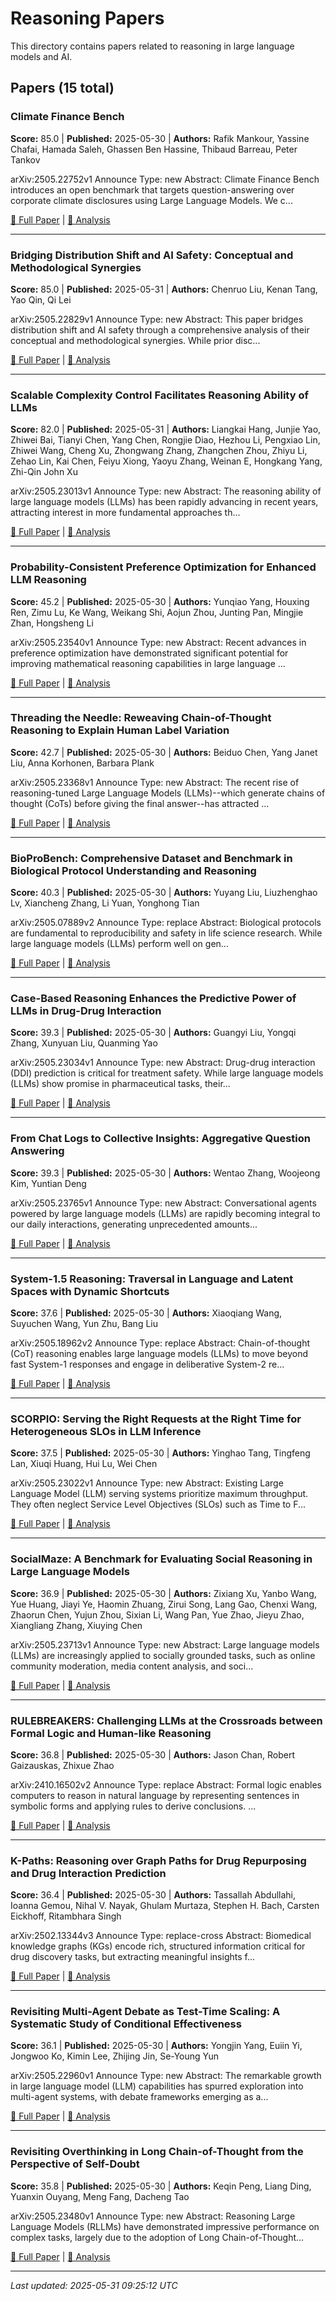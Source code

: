 # Reasoning Papers

This directory contains papers related to reasoning in large language models and AI.

## Papers (15 total)

### Climate Finance Bench

**Score:** 85.0 | **Published:** 2025-05-30 | **Authors:** Rafik Mankour, Yassine Chafai, Hamada Saleh, Ghassen Ben Hassine, Thibaud Barreau, Peter Tankov

arXiv:2505.22752v1 Announce Type: new 
Abstract: Climate Finance Bench introduces an open benchmark that targets question-answering over corporate climate disclosures using Large Language Models. We c...

[📄 Full Paper](https://arxiv.org/abs/2505.22752) | [📝 Analysis](0d8848f8c2dc0ea72124b2968bef073b.md)

---

### Bridging Distribution Shift and AI Safety: Conceptual and Methodological Synergies

**Score:** 85.0 | **Published:** 2025-05-31 | **Authors:** Chenruo Liu, Kenan Tang, Yao Qin, Qi Lei

arXiv:2505.22829v1 Announce Type: new 
Abstract: This paper bridges distribution shift and AI safety through a comprehensive analysis of their conceptual and methodological synergies. While prior disc...

[📄 Full Paper](https://arxiv.org/abs/2505.22829) | [📝 Analysis](2a8a893561843137d1a10636c0e0b9f2.md)

---

### Scalable Complexity Control Facilitates Reasoning Ability of LLMs

**Score:** 82.0 | **Published:** 2025-05-31 | **Authors:** Liangkai Hang, Junjie Yao, Zhiwei Bai, Tianyi Chen, Yang Chen, Rongjie Diao, Hezhou Li, Pengxiao Lin, Zhiwei Wang, Cheng Xu, Zhongwang Zhang, Zhangchen Zhou, Zhiyu Li, Zehao Lin, Kai Chen, Feiyu Xiong, Yaoyu Zhang, Weinan E, Hongkang Yang, Zhi-Qin John Xu

arXiv:2505.23013v1 Announce Type: new 
Abstract: The reasoning ability of large language models (LLMs) has been rapidly advancing in recent years, attracting interest in more fundamental approaches th...

[📄 Full Paper](https://arxiv.org/abs/2505.23013) | [📝 Analysis](d004579f625812bda07d3d6629cc011e.md)

---

### Probability-Consistent Preference Optimization for Enhanced LLM Reasoning

**Score:** 45.2 | **Published:** 2025-05-30 | **Authors:** Yunqiao Yang, Houxing Ren, Zimu Lu, Ke Wang, Weikang Shi, Aojun Zhou, Junting Pan, Mingjie Zhan, Hongsheng Li

arXiv:2505.23540v1 Announce Type: new 
Abstract: Recent advances in preference optimization have demonstrated significant potential for improving mathematical reasoning capabilities in large language ...

[📄 Full Paper](https://arxiv.org/abs/2505.23540) | [📝 Analysis](4ef0de47aa53c17c7b8b3e013b11b1a4.md)

---

### Threading the Needle: Reweaving Chain-of-Thought Reasoning to Explain Human Label Variation

**Score:** 42.7 | **Published:** 2025-05-30 | **Authors:** Beiduo Chen, Yang Janet Liu, Anna Korhonen, Barbara Plank

arXiv:2505.23368v1 Announce Type: new 
Abstract: The recent rise of reasoning-tuned Large Language Models (LLMs)--which generate chains of thought (CoTs) before giving the final answer--has attracted ...

[📄 Full Paper](https://arxiv.org/abs/2505.23368) | [📝 Analysis](c4f6b86e81cc82db40d2a587542119c3.md)

---

### BioProBench: Comprehensive Dataset and Benchmark in Biological Protocol Understanding and Reasoning

**Score:** 40.3 | **Published:** 2025-05-30 | **Authors:** Yuyang Liu, Liuzhenghao Lv, Xiancheng Zhang, Li Yuan, Yonghong Tian

arXiv:2505.07889v2 Announce Type: replace 
Abstract: Biological protocols are fundamental to reproducibility and safety in life science research. While large language models (LLMs) perform well on gen...

[📄 Full Paper](https://arxiv.org/abs/2505.07889) | [📝 Analysis](d092cc52720e537c2bd49176801c65e0.md)

---

### Case-Based Reasoning Enhances the Predictive Power of LLMs in Drug-Drug Interaction

**Score:** 39.3 | **Published:** 2025-05-30 | **Authors:** Guangyi Liu, Yongqi Zhang, Xunyuan Liu, Quanming Yao

arXiv:2505.23034v1 Announce Type: new 
Abstract: Drug-drug interaction (DDI) prediction is critical for treatment safety. While large language models (LLMs) show promise in pharmaceutical tasks, their...

[📄 Full Paper](https://arxiv.org/abs/2505.23034) | [📝 Analysis](e993f59e40d8b39dd4e1ff1f2f052d0c.md)

---

### From Chat Logs to Collective Insights: Aggregative Question Answering

**Score:** 39.3 | **Published:** 2025-05-30 | **Authors:** Wentao Zhang, Woojeong Kim, Yuntian Deng

arXiv:2505.23765v1 Announce Type: new 
Abstract: Conversational agents powered by large language models (LLMs) are rapidly becoming integral to our daily interactions, generating unprecedented amounts...

[📄 Full Paper](https://arxiv.org/abs/2505.23765) | [📝 Analysis](8f597a8c6da27433064a340fb0a16cd3.md)

---

### System-1.5 Reasoning: Traversal in Language and Latent Spaces with Dynamic Shortcuts

**Score:** 37.6 | **Published:** 2025-05-30 | **Authors:** Xiaoqiang Wang, Suyuchen Wang, Yun Zhu, Bang Liu

arXiv:2505.18962v2 Announce Type: replace 
Abstract: Chain-of-thought (CoT) reasoning enables large language models (LLMs) to move beyond fast System-1 responses and engage in deliberative System-2 re...

[📄 Full Paper](https://arxiv.org/abs/2505.18962) | [📝 Analysis](fcd50946301c5e81c37e35101510904b.md)

---

### SCORPIO: Serving the Right Requests at the Right Time for Heterogeneous SLOs in LLM Inference

**Score:** 37.5 | **Published:** 2025-05-30 | **Authors:** Yinghao Tang, Tingfeng Lan, Xiuqi Huang, Hui Lu, Wei Chen

arXiv:2505.23022v1 Announce Type: new 
Abstract: Existing Large Language Model (LLM) serving systems prioritize maximum throughput. They often neglect Service Level Objectives (SLOs) such as Time to F...

[📄 Full Paper](https://arxiv.org/abs/2505.23022) | [📝 Analysis](385ff505893c9d597154bf1f6ba4bcfd.md)

---

### SocialMaze: A Benchmark for Evaluating Social Reasoning in Large Language Models

**Score:** 36.9 | **Published:** 2025-05-30 | **Authors:** Zixiang Xu, Yanbo Wang, Yue Huang, Jiayi Ye, Haomin Zhuang, Zirui Song, Lang Gao, Chenxi Wang, Zhaorun Chen, Yujun Zhou, Sixian Li, Wang Pan, Yue Zhao, Jieyu Zhao, Xiangliang Zhang, Xiuying Chen

arXiv:2505.23713v1 Announce Type: new 
Abstract: Large language models (LLMs) are increasingly applied to socially grounded tasks, such as online community moderation, media content analysis, and soci...

[📄 Full Paper](https://arxiv.org/abs/2505.23713) | [📝 Analysis](cf5454592f5e5771e99eae3f4064bd80.md)

---

### RULEBREAKERS: Challenging LLMs at the Crossroads between Formal Logic and Human-like Reasoning

**Score:** 36.8 | **Published:** 2025-05-30 | **Authors:** Jason Chan, Robert Gaizauskas, Zhixue Zhao

arXiv:2410.16502v2 Announce Type: replace 
Abstract: Formal logic enables computers to reason in natural language by representing sentences in symbolic forms and applying rules to derive conclusions. ...

[📄 Full Paper](https://arxiv.org/abs/2410.16502) | [📝 Analysis](798fdcece74db8c6bbb02800b1a44752.md)

---

### K-Paths: Reasoning over Graph Paths for Drug Repurposing and Drug Interaction Prediction

**Score:** 36.4 | **Published:** 2025-05-30 | **Authors:** Tassallah Abdullahi, Ioanna Gemou, Nihal V. Nayak, Ghulam Murtaza, Stephen H. Bach, Carsten Eickhoff, Ritambhara Singh

arXiv:2502.13344v3 Announce Type: replace-cross 
Abstract: Biomedical knowledge graphs (KGs) encode rich, structured information critical for drug discovery tasks, but extracting meaningful insights f...

[📄 Full Paper](https://arxiv.org/abs/2502.13344) | [📝 Analysis](3994616479488ba46c4a756d96c179fa.md)

---

### Revisiting Multi-Agent Debate as Test-Time Scaling: A Systematic Study of Conditional Effectiveness

**Score:** 36.1 | **Published:** 2025-05-30 | **Authors:** Yongjin Yang, Euiin Yi, Jongwoo Ko, Kimin Lee, Zhijing Jin, Se-Young Yun

arXiv:2505.22960v1 Announce Type: new 
Abstract: The remarkable growth in large language model (LLM) capabilities has spurred exploration into multi-agent systems, with debate frameworks emerging as a...

[📄 Full Paper](https://arxiv.org/abs/2505.22960) | [📝 Analysis](091561e0aa1e2420c9617e2db957cbef.md)

---

### Revisiting Overthinking in Long Chain-of-Thought from the Perspective of Self-Doubt

**Score:** 35.8 | **Published:** 2025-05-30 | **Authors:** Keqin Peng, Liang Ding, Yuanxin Ouyang, Meng Fang, Dacheng Tao

arXiv:2505.23480v1 Announce Type: new 
Abstract: Reasoning Large Language Models (RLLMs) have demonstrated impressive performance on complex tasks, largely due to the adoption of Long Chain-of-Thought...

[📄 Full Paper](https://arxiv.org/abs/2505.23480) | [📝 Analysis](2963a6b5177fa0020b210c2c9a946b17.md)

---


*Last updated: 2025-05-31 09:25:12 UTC*
